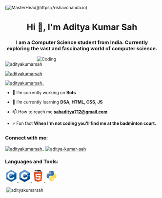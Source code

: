 [![MasterHead](https://1.bp.blogspot.com/-7A4WynwLsM...)](https://rishavchanda.io)
<h1 align="center">Hi 👋, I'm Aditya Kumar Sah</h1>
<h3 align="center">I am a Computer Science student from India. Currently exploring the vast and fascinating world of computer science.</h3>
<img align="right" alt="Coding" width="400" src="https://hackernoon.com/images/f2px36fy.gif">

<p align="left"> <img src="https://komarev.com/ghpvc/?username=adityakumarsah&label=Profile%20views&color=0e75b6&style=flat" alt="adityakumarsah" /> </p>

<p align="left"> <a href="https://github.com/ryo-ma/github-profile-trophy"><img src="https://github-profile-trophy.vercel.app/?username=adityakumarsah" alt="adityakumarsah" /></a> </p>

<p align="left"> <a href="https://twitter.com/adityakumarsah_" target="blank"><img src="https://img.shields.io/twitter/follow/adityakumarsah_?logo=twitter&style=for-the-badge" alt="adityakumarsah_" /></a> </p>

- 🔭 I’m currently working on **Bots**

- 🌱 I’m currently learning **DSA, HTML, CSS, JS**

- 📫 How to reach me **sahaditya712@gmail.com**

- ⚡ Fun fact **When I'm not coding you'll find me at the badminton court.**

<h3 align="left">Connect with me:</h3>
<p align="left">
<a href="https://twitter.com/adityakumarsah_" target="blank"><img align="center" src="https://raw.githubusercontent.com/rahuldkjain/github-profile-readme-generator/master/src/images/icons/Social/twitter.svg" alt="adityakumarsah_" height="30" width="40" /></a>
<a href="https://linkedin.com/in/aditya-kumar-sah" target="blank"><img align="center" src="https://raw.githubusercontent.com/rahuldkjain/github-profile-readme-generator/master/src/images/icons/Social/linked-in-alt.svg" alt="aditya-kumar-sah" height="30" width="40" /></a>
</p>

<h3 align="left">Languages and Tools:</h3>
<p align="left"> <a href="https://www.cprogramming.com/" target="_blank" rel="noreferrer"> <img src="https://raw.githubusercontent.com/devicons/devicon/master/icons/c/c-original.svg" alt="c" width="40" height="40"/> </a> <a href="https://www.w3schools.com/cpp/" target="_blank" rel="noreferrer"> <img src="https://raw.githubusercontent.com/devicons/devicon/master/icons/cplusplus/cplusplus-original.svg" alt="cplusplus" width="40" height="40"/> </a> <a href="https://www.w3.org/html/" target="_blank" rel="noreferrer"> <img src="https://raw.githubusercontent.com/devicons/devicon/master/icons/html5/html5-original-wordmark.svg" alt="html5" width="40" height="40"/> </a> <a href="https://www.python.org" target="_blank" rel="noreferrer"> <img src="https://raw.githubusercontent.com/devicons/devicon/master/icons/python/python-original.svg" alt="python" width="40" height="40"/> </a> </p>

<p>&nbsp;<img align="center" src="https://github-readme-stats.vercel.app/api?username=adityakumarsah&show_icons=true&locale=en" alt="adityakumarsah" /></p>
